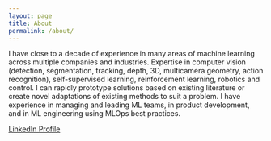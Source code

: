 ```yaml
---
layout: page
title: About
permalink: /about/
---
```


I have close to a decade of experience in many areas of machine learning across multiple companies and industries. Expertise in computer vision (detection, segmentation, tracking, depth, 3D, multicamera geometry, action recognition), self-supervised learning, reinforcement learning, robotics and control. I can rapidly prototype solutions based on existing literature or create novel adaptations of existing methods to suit a problem. I have experience in managing and leading ML teams, in product development, and in ML engineering using MLOps best practices.<p><a href="https://www.linkedin.com/in/youssef-zaky-955b17124/">LinkedIn Profile</a></p>